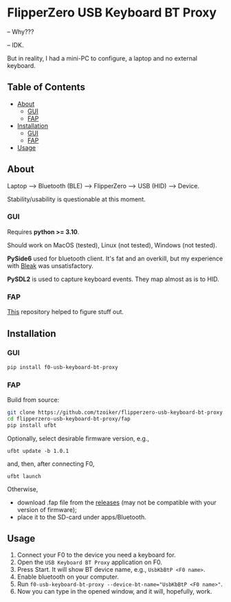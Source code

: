 # FlipperZero USB Keyboard BT Proxy

– Why???

– IDK.

But in reality, I had a mini-PC to configure, a laptop and no external keyboard.

## Table of Contents

* [About](#about)
  * [GUI](#about_gui)
  * [FAP](#about_fap)
* [Installation](#installation)
  * [GUI](#gui)
  * [FAP](#fap)
* [Usage](#usage)

## <a name="about"/> About

Laptop –> Bluetooth (BLE) –> FlipperZero –> USB (HID) –> Device.

Stability/usability is questionable at this moment.

### <a name="about_gui"/> GUI
Requires **python >= 3.10**.

Should work on MacOS (tested), Linux (not tested), Windows (not tested).

**PySide6** used for bluetooth client.
It's fat and an overkill, but my experience with [Bleak](https://bleak.readthedocs.io)
was unsatisfactory.

**PySDL2** is used to capture keyboard events. They map almost as is to HID.

### <a name="about_fap"/> FAP

[This](https://github.com/pragmaeuge/flipper_zero_bts_demo_app) repository
helped to figure stuff out.

## <a name="installation"/> Installation

### <a name="gui"/> GUI

```bash
pip install f0-usb-keyboard-bt-proxy
```

### <a name="fap"/> FAP

Build from source:
```bash
git clone https://github.com/tzoiker/flipperzero-usb-keyboard-bt-proxy.git
cd flipperzero-usb-keyboard-bt-proxy/fap
pip install ufbt
```

Optionally, select desirable firmware version, e.g.,
```
ufbt update -b 1.0.1
```
and, then, after connecting F0,
```
ufbt launch
```

Otherwise,
- download .fap file from the [releases](https://github.com/tzoiker/flipperzero-usb-keyboard-bt-proxy/releases)
  (may not be compatible with your version of firmware);
- place it to the SD-card under apps/Bluetooth.


## <a name="Usage"/> Usage

1. Connect your F0 to the device you need a keyboard for.
2. Open the `USB Keyboard BT Proxy` application on F0.
3. Press Start. It will show BT device name, e.g., `UsbKbBtP <F0 name>`.
4. Enable bluetooth on your computer.
5. Run `f0-usb-keyboard-bt-proxy --device-bt-name="UsbKbBtP <F0 name>"`.
6. Now you can type in the opened window, and it will, hopefully, work.
